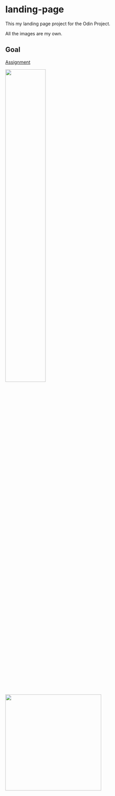 # landing-page

This my landing page project for the Odin Project.

All the images are my own.

## Goal

[Assignment](https://www.theodinproject.com/lessons/foundations-landing-page#assignment)

<img src="https://cdn.statically.io/gh/TheOdinProject/curriculum/81a5d553f4073e593d23a6ab00d50eef8620796d/foundations/html_css/project/imgs/01.png" width="50%" height="50%">
<img src="https://cdn.statically.io/gh/TheOdinProject/curriculum/81a5d553f4073e593d23a6ab00d50eef8620796d/foundations/html_css/project/imgs/02.png" height=300>
